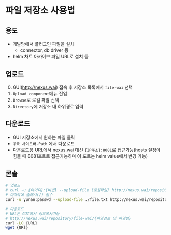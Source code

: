 # 파일 저장소 사용법

## 용도

- 개발망에서 플러그인 파일을 설치
  - connector, db driver 등
- helm 차트 아카이브 파일 URL로 설치 등

## 업로드

0. GUI(<http://nexus.wai>) 접속 후 저장소 목록에서 `file-wai` 선택
1. `Upload component`메뉴 진입
2. `Browse`로 로컬 파일 선택
3. `Directory`에 저장소 내 하위경로 입력

## 다운로드

- GUI 저장소에서 원하는 파일 클릭
- `우측 사이드바-Path` 에서 다운로드
- 다운로드용 URL에서 nexus.wai 대신 `{IP주소}:8081`로 접근가능(hosts 설정이 힘들 때 8081포트로 접근가능하며 이 포트는 helm value에서 변경 가능)

## 콘솔

```sh
# 업로드
# curl -u {아이디}:{비번} --upload-file {로컬파일} http://nexus.wai/repository/file-wai/{저장소 내 경로지정}/
# 마지막에 슬래시(/) 필수
curl -u yunan:passwd --upload-file ./file.txt http://nexus.wai/repository/file-wai/yunan/
```

```sh
# 다운로드
# URL은 GUI에서 링크복사가능
# http://nexus.wai/repository/file-wai/{파일경로 및 파일명}
curl -LO {URL}
wget {URl}
```
